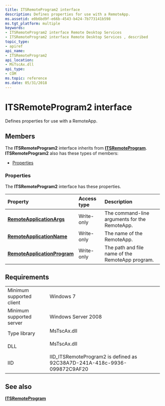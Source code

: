 ```yaml
---
title: ITSRemoteProgram2 interface
description: Defines properties for use with a RemoteApp.
ms.assetid: e0b6bd9f-e66b-4543-b424-7b773141b598
ms.tgt_platform: multiple
keywords:
- ITSRemoteProgram2 interface Remote Desktop Services
- ITSRemoteProgram2 interface Remote Desktop Services , described
topic_type:
- apiref
api_name:
- ITSRemoteProgram2
api_location:
- MsTscAx.dll
api_type:
- COM
ms.topic: reference
ms.date: 05/31/2018
---
```


# ITSRemoteProgram2 interface

Defines properties for use with a RemoteApp.

## Members

The **ITSRemoteProgram2** interface inherits from [**ITSRemoteProgram**](itsremoteprogram.md). **ITSRemoteProgram2** also has these types of members:

-   [Properties](#properties)

### Properties

The **ITSRemoteProgram2** interface has these properties.



| Property                                                                                  | Access type           | Description                                                 |
|:------------------------------------------------------------------------------------------|:----------------------|:------------------------------------------------------------|
| [**RemoteApplicationArgs**](itsremoteprogram2-remoteapplicationargs.md)<br/>       | Write-only<br/> | The command-line arguments for the RemoteApp.<br/>    |
| [**RemoteApplicationName**](itsremoteprogram2-remoteapplicationname.md)<br/>       | Write-only<br/> | The name of the RemoteApp.<br/>                       |
| [**RemoteApplicationProgram**](itsremoteprogram2-remoteapplicationprogram.md)<br/> | Write-only<br/> | The path and file name of the RemoteApp program.<br/> |



 

## Requirements



|                                     |                                                                                        |
|-------------------------------------|----------------------------------------------------------------------------------------|
| Minimum supported client<br/> | Windows 7<br/>                                                                   |
| Minimum supported server<br/> | Windows Server 2008<br/>                                                         |
| Type library<br/>             | <dl> <dt>MsTscAx.dll</dt> </dl> |
| DLL<br/>                      | <dl> <dt>MsTscAx.dll</dt> </dl> |
| IID<br/>                      | IID\_ITSRemoteProgram2 is defined as 92C38A7D-241A-418c-9936-099872C9AF20<br/>   |



## See also

<dl> <dt>

[**ITSRemoteProgram**](itsremoteprogram.md)
</dt> </dl>

 

 





